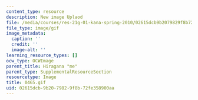 ```yaml
---
content_type: resource
description: New image Uplaod
file: /media/courses/res-21g-01-kana-spring-2010/02615dcb9b2079829f8b72fe358900aa_0465.gif
file_type: image/gif
image_metadata:
  caption: ''
  credit: ''
  image-alt: ''
learning_resource_types: []
ocw_type: OCWImage
parent_title: Hiragana "me"
parent_type: SupplementalResourceSection
resourcetype: Image
title: 0465.gif
uid: 02615dcb-9b20-7982-9f8b-72fe358900aa
---
```

